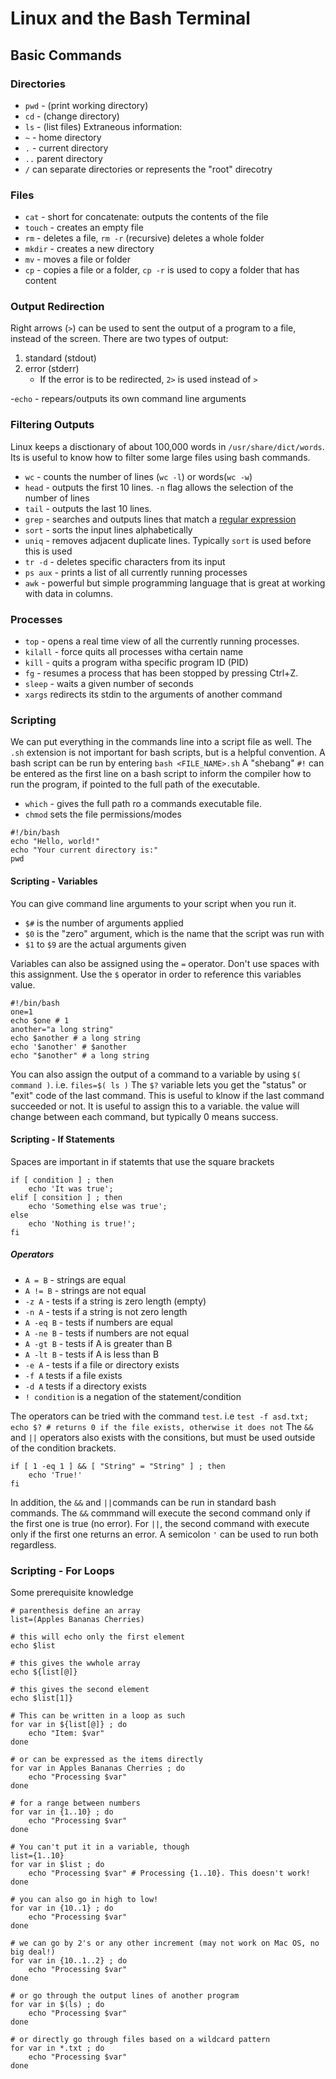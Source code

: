 # Linux and the Bash Terminal
## Basic Commands
### Directories
 - `pwd` - (print working directory)
 - `cd` - (change directory)
 - `ls` - (list files)
Extraneous information:
 - `~` - home directory
 - `.` - current directory
 - `..` parent directory
 - `/` can separate directories or represents the "root" direcotry
### Files
 - `cat` - short for concatenate: outputs the contents of the file
 - `touch` - creates an empty file
 - `rm` - deletes a file, `rm -r` (recursive) deletes a whole folder
 - `mkdir` - creates a new directory
 - `mv` - moves a file or folder
 - `cp` - copies a file or a folder, `cp -r` is used to copy a folder that has content
### Output Redirection
Right arrows (`>`) can be used to sent the output of a program to a file, instead of the screen.
There are two types of output:
1. standard (stdout)
2. error (stderr)
    - If the error is to be redirected, `2>` is used instead of `>`

-`echo` - repears/outputs its own command line arguments
### Filtering Outputs
Linux keeps a disctionary of about 100,000 words in `/usr/share/dict/words`.
Its is useful to know how to filter some large files using bash commands.
- `wc` - counts the number of lines (`wc -l`) or words(`wc -w`)
- `head` - outputs the first 10 lines. `-n` flag allows the selection of the number of lines
- `tail` - outputs the last 10 lines.
- `grep` - searches and outputs lines that match a [regular expression](https://ryanstutorials.net/regular-expressions-tutorial/)
- `sort` - sorts the input lines alphabetically
- `uniq` - removes adjacent duplicate lines. Typically `sort` is used before this is used
- `tr -d` - deletes specific characters from its input
- `ps aux` - prints a list of all currently running processes
- `awk` - powerful but simple programming language that is great at working with data in columns.
### Processes
- `top` - opens a real time view of all the currently running processes.
- `kilall` - force quits all processes witha  certain name
- `kill` - quits a program witha  specific program ID (PID)
- `fg` - resumes a process that has been stopped by pressing Ctrl+Z.
- `sleep` - waits a given number of seconds
- `xargs` redirects its stdin to the arguments of another command
### Scripting
We can put everything in the commands line into a script file as well. The `.sh` extension is not important for bash scripts, but is a helpful convention.
A bash script can be run by entering `bash <FILE_NAME>.sh`
A "shebang" `#!` can be entered as the first line on a bash script to inform the compiler how to run the program, if pointed to the full path of the executable.
 - `which` - gives the full path ro a commands executable file.
 - `chmod` sets the file permissions/modes
```
#!/bin/bash
echo "Hello, world!"
echo "Your current directory is:"
pwd
```
#### Scripting - Variables
You can give command line arguments to your script when you run it.
 - `$#` is the number of arguments applied
 - `$0` is the "zero" argument, which is the name that the script was run with
 - `$1` to `$9` are the actual arguments given

Variables can also be assigned using the `=` operator. Don't use spaces with this assignment. Use the `$` operator in order to reference this variables value.
```
#!/bin/bash
one=1
echo $one # 1
another="a long string"
echo $another # a long string
echo '$another' # $another
echo "$another" # a long string
```

You can also assign the output of a command to a variable by using `$( command )`. i.e. `files=$( ls )`
The `$?` variable lets you get the "status" or "exit" code of the last command. This is useful to klnow if the last command succeeded or not. It is useful to assign this to a variable. the value will change between each command, but typically 0 means success.
#### Scripting - If Statements
Spaces are important in if statemts that use the square brackets
```
if [ condition ] ; then
    echo 'It was true';
elif [ consition ] ; then
    echo 'Something else was true';
else
    echo 'Nothing is true!';
fi
```
##### Operators
 - `A = B` - strings are equal
 - `A != B` - strings are not equal
 - `-z A` - tests if a string is zero length (empty)
 - `-n A` - tests if a string is not zero length
 - `A -eq B` - tests if numbers are equal
 - `A -ne B` - tests if numbers are not equal
 - `A -gt B` - tests if A is greater than B
 - `A -lt B` - tests if A is less than B
 - `-e A` - tests if a file or directory exists
 - `-f A` tests if a file exists
 - `-d A` tests if a directory exists
 - `! condition` is a negation of the statement/condition

The operators can be tried with the command `test`. i.e `test -f asd.txt; echo $? # returns 0 if the file exists, otherwise it does not`
The `&&` and `||` operators also exists with the consitions, but must be used outside of the condition brackets.
```
if [ 1 -eq 1 ] && [ "String" = "String" ] ; then
    echo 'True!'
fi
```

In addition, the `&&` and `||`commands can be run in standard bash commands. The `&&` commmand will execute the second command only if the first one is true (no error). For `||`, the second command with execute only if the first one returns an error. A semicolon `'` can be used to run both regardless.

### Scripting - For Loops
Some prerequisite knowledge
```
# parenthesis define an array
list=(Apples Bananas Cherries)

# this will echo only the first element
echo $list

# this gives the wwhole array
echo ${list[@]}

# this gives the second element
echo $list[1]}

# This can be written in a loop as such
for var in ${list[@]} ; do
    echo "Item: $var"
done

# or can be expressed as the items directly
for var in Apples Bananas Cherries ; do
    echo "Processing $var"
done

# for a range between numbers
for var in {1..10} ; do
    echo "Processing $var"
done

# You can't put it in a variable, though
list={1..10}
for var in $list ; do
    echo "Processing $var" # Processing {1..10}. This doesn't work!
done

# you can also go in high to low!
for var in {10..1} ; do
    echo "Processing $var"
done

# we can go by 2's or any other increment (may not work on Mac OS, no big deal!)
for var in {10..1..2} ; do
    echo "Processing $var"
done

# or go through the output lines of another program
for var in $(ls) ; do
    echo "Processing $var"
done

# or directly go through files based on a wildcard pattern
for var in *.txt ; do
    echo "Processing $var"
done
```